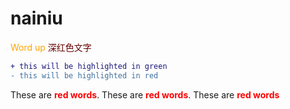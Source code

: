 # nainiu
<span style="color:orange;">Word up</span>
<font color="#660000">深红色文字</font><br/> 
```diff
+ this will be highlighted in green
- this will be highlighted in red
```


These are <b style='color:red'>red words</b>.
These are <b style='color:red'>red words</b>.
These are <b style='color:red'>red words</b>
